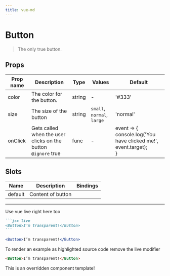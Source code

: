 ```yaml
---
title: vue-md
---
```


  # Button

  
  > The only true button.
  
  
  
  
  
  
  

  
## Props

  | Prop name     | Description | Type      | Values      | Default     |
  | ------------- | ----------- | --------- | ----------- | ----------- |
  | color | The color for the button. | string | - | '#333' |
| size | The size of the button | string | `small`, `normal`, `large` | 'normal' |
| onClick | Gets called when the user clicks on the button<br/>`@ignore` true | func | - | event => {<br/>  console.log('You have clicked me!', event.target);<br/>} |

  
  
  
  
## Slots

  | Name          | Description  | Bindings |
  | ------------- | ------------ | -------- |
  | default | Content of button |  |

  ---
Use vue live right here too

````markdown
```jsx live
<Button>I’m transparent!</Button>
```
````

```jsx live
<Button>I’m transparent!</Button>
```

To render an example as highlighted source code remove the live modifier

```html
<Button>I’m transparent!</Button>
```

  
  
This is an overridden component template!
